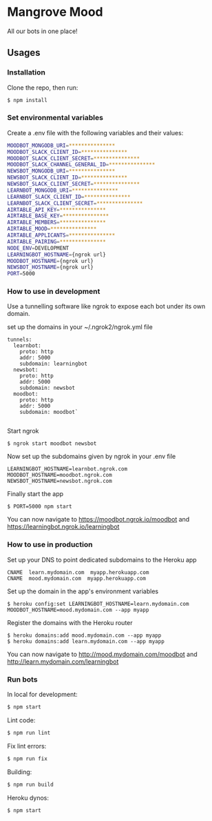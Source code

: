 # Mangrove Mood

All our bots in one place!

## Usages

### Installation

Clone the repo, then run:
```bash
$ npm install
```

### Set environmental variables

Create a .env file with the following variables and their values:
```bash
MOODBOT_MONGODB_URI=***************
MOODBOT_SLACK_CLIENT_ID=***************
MOODBOT_SLACK_CLIENT_SECRET=***************
MOODBOT_SLACK_CHANNEL_GENERAL_ID=***************
NEWSBOT_MONGODB_URI=***************
NEWSBOT_SLACK_CLIENT_ID=***************
NEWSBOT_SLACK_CLIENT_SECRET=***************
LEARNBOT_MONGODB_URI=***************
LEARNBOT_SLACK_CLIENT_ID=***************
LEARNBOT_SLACK_CLIENT_SECRET=***************
AIRTABLE_API_KEY=***************
AIRTABLE_BASE_KEY=***************
AIRTABLE_MEMBERS=***************
AIRTABLE_MOOD=***************
AIRTABLE_APPLICANTS=***************
AIRTABLE_PAIRING=***************
NODE_ENV=DEVELOPMENT
LEARNINGBOT_HOSTNAME={ngrok url}
MOODBOT_HOSTNAME={ngrok url}
NEWSBOT_HOSTNAME={ngrok url}
PORT=5000
```

### How to use in development

Use a tunnelling software like ngrok to expose each bot under its own domain.

set up the domains in your ~/.ngrok2/ngrok.yml file
```
tunnels:
  learnbot:
    proto: http
    addr: 5000
    subdomain: learningbot
  newsbot:
    proto: http
    addr: 5000
    subdomain: newsbot
  moodbot:
    proto: http
    addr: 5000
    subdomain: moodbot`
    
```

Start ngrok
```
$ ngrok start moodbot newsbot
```

Now set up the subdomains given by ngrok in your .env file
```
LEARNINGBOT_HOSTNAME=learnbot.ngrok.com
MOODBOT_HOSTNAME=moodbot.ngrok.com
NEWSBOT_HOSTNAME=newsbot.ngrok.com
```

Finally start the app
```
$ PORT=5000 npm start
```

You can now navigate to https://moodbot.ngrok.io/moodbot and https://learningbot.ngrok.io/learningbot

### How to use in production

Set up your DNS to point dedicated subdomains to the Heroku app
```
CNAME  learn.mydomain.com  myapp.herokuapp.com
CNAME  mood.mydomain.com  myapp.herokuapp.com
```

Set up the domain in the app's environment variables
```
$ heroku config:set LEARNINGBOT_HOSTNAME=learn.mydomain.com MOODBOT_HOSTNAME=mood.mydomain.com --app myapp
```

Register the domains with the Heroku router
```
$ heroku domains:add mood.mydomain.com --app myapp
$ heroku domains:add learn.mydomain.com --app myapp
```

You can now navigate to http://mood.mydomain.com/moodbot and http://learn.mydomain.com/learningbot

### Run bots

In local for development:
```bash
$ npm start
```

Lint code:
```bash
$ npm run lint
```

Fix lint errors:
```bash
$ npm run fix
```

Building:
```bash
$ npm run build
```

Heroku dynos:
```bash
$ npm start
```

